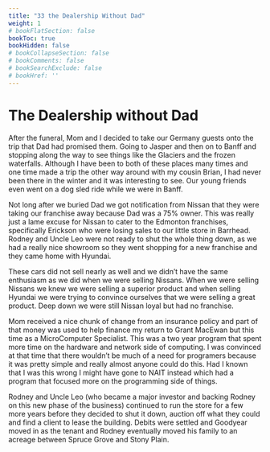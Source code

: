 ```yaml
---
title: "33 the Dealership Without Dad"
weight: 1
# bookFlatSection: false
bookToc: true
bookHidden: false
# bookCollapseSection: false
# bookComments: false
# bookSearchExclude: false
# bookHref: ''
---
```

# The Dealership without Dad
After the funeral, Mom and I decided to take our Germany guests onto the trip that Dad had promised them.  Going to Jasper and then on to Banff and stopping along the way to see things like the Glaciers and the frozen waterfalls.  Although I have been to both of these places many times and one time made a trip the other way around with my cousin Brian, I had never been there in the winter and it was interesting to see.  Our young friends even went on a dog sled ride while we were in Banff.

Not long after we buried Dad we got notification from Nissan that they were taking our franchise away because Dad was a 75% owner.  This was really just a lame excuse for Nissan to cater to the Edmonton franchises, specifically Erickson who were losing sales to our little store in Barrhead. Rodney and Uncle Leo were not ready to shut the whole thing down, as we had a really nice showroom so they went shopping for a new franchise and they came home with Hyundai.

These cars did not sell nearly as well and we didn’t have the same enthusiasm as we did when we were selling Nissans.  When we were selling Nissans we knew we were selling a superior product and when selling Hyundai we were trying to convince ourselves that we were selling a great product.  Deep down we were still Nissan loyal but had no franchise.

Mom received a nice chunk of change from an insurance policy and part of that money was used to help finance my return to Grant MacEwan but this time as a MicroComputer Specialist.  This was a two year program that spent more time on the hardware and network side of computing.  I was convinced at that time that there wouldn’t be much of a need for programers because it was pretty simple and really almost anyone could do this.  Had I known that I was this wrong I might have gone to NAIT instead which had a program that focused more on the programming side of things.

Rodney and Uncle Leo (who became a major investor and backing Rodney on this new phase of the business) continued to run the store for a few more years before they decided to shut it down, auction off what they could and find a client to lease the building.  Debits were settled and Goodyear moved in as the tenant and Rodney eventually moved his family to an acreage between Spruce Grove and Stony Plain.
